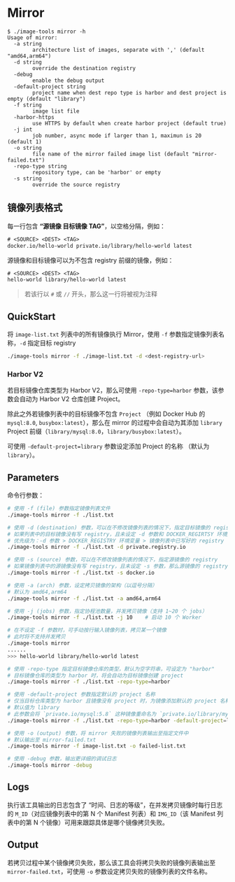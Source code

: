 # Mirror

```console
$ ./image-tools mirror -h
Usage of mirror:
  -a string
        architecture list of images, separate with ',' (default "amd64,arm64")
  -d string
        override the destination registry
  -debug
        enable the debug output
  -default-project string
        project name when dest repo type is harbor and dest project is empty (default "library")
  -f string
        image list file
  -harbor-https
        use HTTPS by default when create harbor project (default true)
  -j int
        job number, async mode if larger than 1, maximun is 20 (default 1)
  -o string
        file name of the mirror failed image list (default "mirror-failed.txt")
  -repo-type string
        repository type, can be 'harbor' or empty
  -s string
        override the source registry
```
## 镜像列表格式

每一行包含 **“源镜像 目标镜像 TAG”**，以空格分隔，例如：

```txt
# <SOURCE> <DEST> <TAG>
docker.io/hello-world private.io/library/hello-world latest
```

源镜像和目标镜像可以为不包含 registry 前缀的镜像，例如：

```txt
# <SOURCE> <DEST> <TAG>
hello-world library/hello-world latest
```

> 若该行以 `#` 或 `//` 开头，那么这一行将被视为注释

## QuickStart

将 `image-list.txt` 列表中的所有镜像执行 Mirror，使用 `-f` 参数指定镜像列表名称，`-d` 指定目标 registry

```sh
./image-tools mirror -f ./image-list.txt -d <dest-registry-url>
```

### Harbor V2

若目标镜像仓库类型为 Harbor V2，那么可使用 `-repo-type=harbor` 参数，该参数会自动为 Harbor V2 仓库创建 Project。

除此之外若镜像列表中的目标镜像不包含 `Project` （例如 Docker Hub 的 `mysql:8.0`, `busybox:latest`），那么在 mirror 的过程中会自动为其添加 `library` Project 前缀（`library/mysql:8.0`，`library/busybox:latest`）。

可使用 `-default-project=library` 参数设定添加 Project 的名称 （默认为 `library`）。

## Parameters

命令行参数：

```sh
# 使用 -f (file) 参数指定镜像列表文件
./image-tools mirror -f ./list.txt

# 使用 -d (destination) 参数，可以在不修改镜像列表的情况下，指定目标镜像的 registry
# 如果列表中的目标镜像没有写 registry，且未设定 -d 参数和 DOCKER_REGIRTSY 环境变量，那么目标镜像的 registry 会被设定为默认的 docker.io
# 优先级为：-d 参数 > DOCKER_REGISTRY 环境变量 > 镜像列表中已写好的 registry
./image-tools mirror -f ./list.txt -d private.registry.io

# 使用 -s (source) 参数，可以在不修改镜像列表的情况下，指定源镜像的 registry
# 如果镜像列表中的源镜像没有写 registry，且未设定 -s 参数，那么源镜像的 registry 会被设定为默认的 docker.io
./image-tools mirror -f ./list.txt -s docker.io

# 使用 -a (arch) 参数，设定拷贝镜像的架构（以逗号分隔）
# 默认为 amd64,arm64
./image-tools mirror -f ./list.txt -a amd64,arm64

# 使用 -j (jobs) 参数，指定协程池数量，并发拷贝镜像（支持 1~20 个 jobs）
./image-tools mirror -f ./list.txt -j 10    # 启动 10 个 Worker

# 在不设定 -f 参数时，可手动按行输入镜像列表，拷贝某一个镜像
# 此时将不支持并发拷贝
./image-tools mirror
......
>>> hello-world library/hello-world latest

# 使用 -repo-type 指定目标镜像仓库的类型，默认为空字符串，可设定为 "harbor"
# 目标镜像仓库的类型为 harbor 时，将会自动为目标镜像创建 project
./image-tools mirror -f ./list.txt -repo-type=harbor

# 使用 -default-project 参数指定默认的 project 名称
# 仅当目标仓库类型为 harbor 且镜像没有 project 时，为镜像添加默认的 project 名称
# 默认值为 library
# 此参数会将 `private.io/mysql:5.8` 这种镜像重命名为 `private.io/library/mysql:5.8`
./image-tools mirror -f ./list.txt -repo-type=harbor -default-project=library

# 使用 -o (output) 参数，将 mirror 失败的镜像列表输出至指定文件中
# 默认输出至 mirror-failed.txt
./image-tools mirror -f image-list.txt -o failed-list.txt

# 使用 -debug 参数，输出更详细的调试日志
./image-tools mirror -debug
```

## Logs

执行该工具输出的日志包含了 “时间、日志的等级”，在并发拷贝镜像时每行日志的 `M_ID`（对应镜像列表中的第 N 个 Manifest 列表）和 `IMG_ID`（该 Manifest 列表中的第 N 个镜像）可用来跟踪具体是哪个镜像拷贝失败。

## Output

若拷贝过程中某个镜像拷贝失败，那么该工具会将拷贝失败的镜像列表输出至 `mirror-failed.txt`，可使用 `-o` 参数设定拷贝失败的镜像列表的文件名称。
